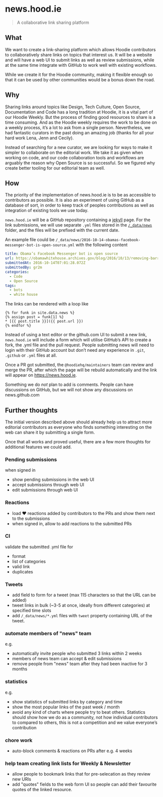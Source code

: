 # news.hood.ie

> A collaborative link sharing platform

## What

We want to create a link-sharing platform which allows Hoodie contributors to collaboratively share links on topics that interest us. It will be a website and will have a web UI to submit links as well as review submissions, while at the same time integrate with GitHub to work well with existing workflows.

While we create it for the Hoodie community, making it flexible enough so that it can be used by other communities would be a bonus down the road.

## Why

Sharing links around topics like Design, Tech Culture, Open Source, Documentation and Code has a long tradition at Hoodie, it is a vital part of our Hoodie Weekly. But the process of finding good resources to share is a time consuming. And as the Hoodie weekly requires the work to be done on a weekly process, it’s a lot to ask from a single person. Nevertheless, we
had fantastic curators in the past doing an amazing job (thanks for all your hard work Lena, Jenn and Cecily).

Instead of searching for a new curator, we are looking for ways to make it simpler to collaborate on the editorial work. We take it as given when working on code, and our code collaboration tools and workflows are arguably the reason why Open Source is so successful. So we figured why create better tooling for our editorial team as well.

## How

The priority of the implementation of news.hood.ie is to be as accessible to contributors as possible. It is also an experiment of using GitHub as a database of sort, in order to keep track of peoples contributions as well as integration of existing tools we use today.

`news.hood.ie` will be a GitHub repository containing a [jekyll](https://jekyllrb.com) page. For the link submissions, we will use separate `.yml` files stored in the [`/_data/news`](https://jekyllrb.com/docs/datafiles/#the-data-folder) folder, and the files will be prefixed with the current date.

An example file could be `/_data/news/2016-10-14-obamas-facebook-messenger-bot-is-open-source.yml` with the following content

```yml
title: Obama’s Facebook Messenger bot is open source
url: https://obamawhitehouse.archives.gov/blog/2016/10/13/removing-barriers-constituent-conversations
submittedAt: 2016-10-14T07:01:28.072Z
submittedBy: gr2m
categories:
  - Code
  - Open Source
tags:
  - bots
  - white house
```

The links can be rendered with a loop like

```erb
{% for funk in site.data.news %}
{% assign post = funk[1] %}
* [{{ post.title }}]({{ post.url }})
{% endfor %}
```

Instead of using a text editor or the github.com UI to submit a new link, `news.hood.ie` will include a form which will utilise GitHub’s API to create a fork, the .yml file and the pull request. People submitting news will need to login with their GitHub account but don’t need any experience in `.git`, `.github` or `.yml` files at all.

Once a PR got submitted, the `@hoodiehq/maintainers` team can review and merge the PR, after which the page will be rebuild automatically and the link will appear on https://news.hood.ie.

Something we do _not_ plan to add is comments. People can have discussions on GitHub, but we will not show any discussions on news.github.com

## Further thoughts

The initial version described above should already help us to attract more editorial contributors as everyone who finds something interesting on the web can share it by submitting a single form.

Once that all works and proved useful, there are a few more thoughts for additional features we could add.

### Pending submissions

when signed in

- show pending submissions in the web UI
- accept submissions through web UI
- edit submissions through web UI

### Reactions

- load ❤️ reactions added by contributors to the PRs and show them next to the submissions
- when signed in, allow to add reactions to the submitted PRs

### CI

validate the submitted .yml file for

- format
- list of categories
- valid link
- duplicates

### Tweets

- add field to form for a tweet (max 115 characters so that the URL can be added)
- tweet links in bulk (~3-5 at once, ideally from different categories) at specified time slots
- add `/_data/news/*.yml` files with `tweet` property containing URL of the tweet.

### automate members of "news" team

e.g.

- automatically invite people who submitted 3 links within 2 weeks
- members of news team can accept & edit submissions
- remove people from "news" team after they had been inactive for 3 months

### statistics

e.g.

- show statistics of submitted links by category and time
- show the most popular links of the past week / month
- avoid any kind of charts where people try to beat others. Statistics should show how we do as a community, not how individual contributors to compared to others, this is not a competition and we value everyone’s contribution

### chore work

- auto-block comments & reactions on PRs after e.g. 4 weeks

### help team creating link lists for Weekly & Newsletter

- allow people to bookmark links that for pre-selecation as they review new URls
- add "quotes" fields to the web form UI so people can add their favourite quotes of the linked resource.
